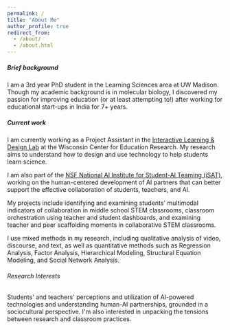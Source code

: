 ```yaml
---
permalink: /
title: "About Me"
author_profile: true
redirect_from: 
  - /about/
  - /about.html
---
```


##### Brief background
I am a 3rd year PhD student in the Learning Sciences area at UW Madison. Though my academic background is in molecular biology, I discovered my passion for improving education (or at least attempting to!) after working for educational start-ups in India for 7+ years. 
<br>

##### Current work
I am currently working as a Project Assistant in the [Interactive Learning & Design Lab](https://ildl.wceruw.org) at the Wisconsin Center for Education Research. My research aims to understand how to design and use technology to help students learn science.

I am also part of the [NSF National AI Institute for Student-AI Teaming (iSAT)](https://www.colorado.edu/research/ai-institute), working on the human-centered development of AI partners that can better support the effective collaboration of students, teachers, and AI.

My projects include identifying and examining students' multimodal indicators of collaboration in middle school STEM classrooms, classroom orchestration using teacher and student dashboards, and examining teacher and peer scaffolding moments in collaborative STEM classrooms.

I use mixed methods in my research, including qualitative analysis of video, discourse, and text, as well as quantitative methods such as Regression Analysis, Factor Analysis, Hierarchical Modeling, Structural Equation Modeling, and Social Network Analysis.

###### Research Interests
Students' and teachers' perceptions and utilization of AI-powered technologies and understanding human-AI partnerships, grounded in a sociocultural perspective. I'm also interested in unpacking the tensions between research and classroom practices.

